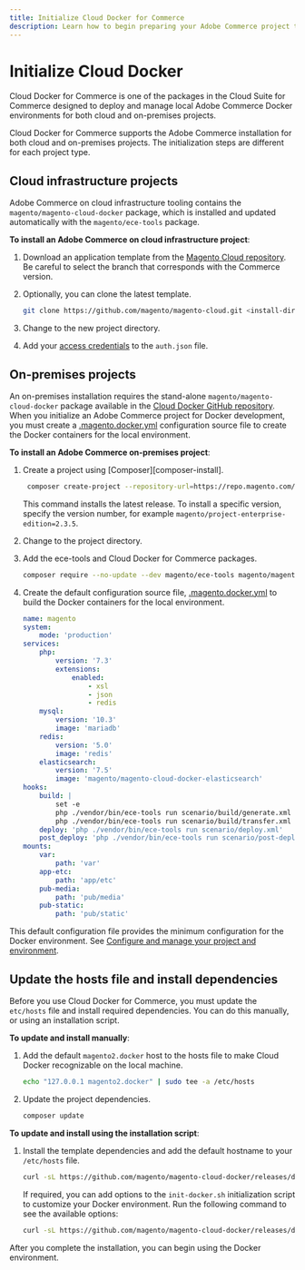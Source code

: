```yaml
---
title: Initialize Cloud Docker for Commerce
description: Learn how to begin preparing your Adobe Commerce project to use with the Cloud Docker for Commerce tool.
---
```


# Initialize Cloud Docker

Cloud Docker for Commerce is one of the packages in the Cloud Suite for Commerce designed to deploy and manage local Adobe Commerce Docker environments for both cloud and on-premises projects.

<InlineAlert variant="success" slots="text"/>

Cloud Docker for Commerce supports the Adobe Commerce installation for both cloud and on-premises projects. The initialization steps are different for each project type.

## Cloud infrastructure projects

Adobe Commerce on cloud infrastructure tooling contains the `magento/magento-cloud-docker` package, which is installed and updated automatically with the `magento/ece-tools` package.

**To install an Adobe Commerce on cloud infrastructure project**:

1. Download an application template from the [Magento Cloud repository][cloud-repo]. Be careful to select the branch that corresponds with the Commerce version.

1. Optionally, you can clone the latest template.

   ```bash
   git clone https://github.com/magento/magento-cloud.git <install-directory-name>
   ```

1. Change to the new project directory.

1. Add your [access credentials][magento-creds] to the `auth.json` file.

## On-premises projects

An on-premises installation requires the stand-alone `magento/magento-cloud-docker` package available in the [Cloud Docker GitHub repository][docker-repo]. When you initialize an Adobe Commerce project for Docker development, you must create a [.magento.docker.yml](configuration-sources.md#unified-configuration) configuration source file to create the Docker containers for the local environment.

**To install an Adobe Commerce on-premises project**:

1. Create a project using [Composer][composer-install].

   ```bash
    composer create-project --repository-url=https://repo.magento.com/ magento/project-enterprise-edition <install-directory-name>
   ```

   This command installs the latest release. To install a specific version, specify the version number, for example `magento/project-enterprise-edition=2.3.5`.

1. Change to the project directory.

1. Add the ece-tools and Cloud Docker for Commerce packages.

   ```bash
   composer require --no-update --dev magento/ece-tools magento/magento-cloud-docker
   ```

1. Create the default configuration source file, [.magento.docker.yml](configuration-sources.md#unified-configuration) to build the Docker containers for the local environment.

   ```yaml
   name: magento
   system:
       mode: 'production'
   services:
       php:
           version: '7.3'
           extensions:
               enabled:
                   - xsl
                   - json
                   - redis
       mysql:
           version: '10.3'
           image: 'mariadb'
       redis:
           version: '5.0'
           image: 'redis'
       elasticsearch:
           version: '7.5'
           image: 'magento/magento-cloud-docker-elasticsearch'
   hooks:
       build: |
           set -e
           php ./vendor/bin/ece-tools run scenario/build/generate.xml
           php ./vendor/bin/ece-tools run scenario/build/transfer.xml
       deploy: 'php ./vendor/bin/ece-tools run scenario/deploy.xml'
       post_deploy: 'php ./vendor/bin/ece-tools run scenario/post-deploy.xml'
   mounts:
       var:
           path: 'var'
       app-etc:
           path: 'app/etc'
       pub-media:
           path: 'pub/media'
       pub-static:
           path: 'pub/static'
   ```

<InlineAlert variant="info" slots="text"/>

This default configuration file provides the minimum configuration for the Docker environment. See [Configure and manage your project and environment](manage-docker-environment.md).

## Update the hosts file and install dependencies

Before you use Cloud Docker for Commerce, you must update the `etc/hosts` file and install required dependencies. You can do this manually, or using an installation script.

**To update and install manually**:

1. Add the default `magento2.docker` host to the hosts file to make Cloud Docker recognizable on the local machine.

   ```bash
   echo "127.0.0.1 magento2.docker" | sudo tee -a /etc/hosts
   ```

1. Update the project dependencies.

   ```bash
   composer update
   ```

**To update and install using the installation script**:

1. Install the template dependencies and add the default hostname to your `/etc/hosts` file.

   ```bash
   curl -sL https://github.com/magento/magento-cloud-docker/releases/download/1.2.0/init-docker.sh | bash -s -- --php 7.4
   ```

   If required, you can add options to the `init-docker.sh` initialization script to customize your Docker environment. Run the following command to see the available options:

   ```bash
   curl -sL https://github.com/magento/magento-cloud-docker/releases/download/1.1.1/init-docker.sh | bash -s -- --help
   ```

After you complete the installation, you can begin using the Docker environment.

<!--Link definitions-->

[cloud-repo]: https://github.com/magento/magento-cloud
[compoer-install]: https://devdocs.magento.com/guides/v2.4/install-gde/composer.html
[docker-repo]: https://github.com/magento/magento-cloud-docker
[magento-creds]: https://devdocs.magento.com/guides/v2.3/install-gde/prereq/connect-auth.html
